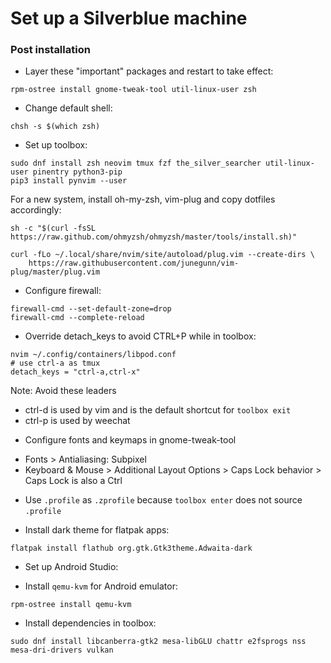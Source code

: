 # Set up a Silverblue machine

### Post installation

- Layer these "important" packages and restart to take effect:

```
rpm-ostree install gnome-tweak-tool util-linux-user zsh
```

- Change default shell:

```
chsh -s $(which zsh)
```

- Set up toolbox:

```
sudo dnf install zsh neovim tmux fzf the_silver_searcher util-linux-user pinentry python3-pip
pip3 install pynvim --user
```
For a new system, install oh-my-zsh, vim-plug and copy dotfiles accordingly:
```
sh -c "$(curl -fsSL https://raw.github.com/ohmyzsh/ohmyzsh/master/tools/install.sh)"

curl -fLo ~/.local/share/nvim/site/autoload/plug.vim --create-dirs \
    https://raw.githubusercontent.com/junegunn/vim-plug/master/plug.vim
```

- Configure firewall:

```
firewall-cmd --set-default-zone=drop
firewall-cmd --complete-reload
```

- Override detach_keys to avoid CTRL+P while in toolbox:

```
nvim ~/.config/containers/libpod.conf
# use ctrl-a as tmux
detach_keys = "ctrl-a,ctrl-x"
```

Note: Avoid these leaders

- ctrl-d is used by vim and is the default shortcut for `toolbox exit`
- ctrl-p is used by weechat

* Configure fonts and keymaps in gnome-tweak-tool

- Fonts > Antialiasing: Subpixel
- Keyboard & Mouse > Additional Layout Options > Caps Lock behavior > Caps Lock
  is also a Ctrl

* Use `.profile` as `.zprofile` because `toolbox enter` does not source
  `.profile`

- Install dark theme for flatpak apps:

```
flatpak install flathub org.gtk.Gtk3theme.Adwaita-dark
```

- Set up Android Studio:

* Install `qemu-kvm` for Android emulator:

```
rpm-ostree install qemu-kvm
```

- Install dependencies in toolbox:

```
sudo dnf install libcanberra-gtk2 mesa-libGLU chattr e2fsprogs nss mesa-dri-drivers vulkan
```
